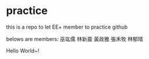 # practice
this is a repo to let EE+ member to practice github

belows are members:
巫竑儒
林新晨
黃政雅
張禾牧
林郁晴

Hello World~!

